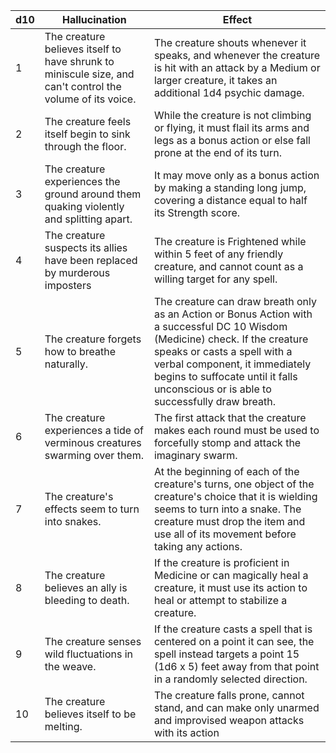 
| d10 | Hallucination                                                                                             | Effect                                                                                                                                                                                                                                                                                 |
| --- | --------------------------------------------------------------------------------------------------------- | -------------------------------------------------------------------------------------------------------------------------------------------------------------------------------------------------------------------------------------------------------------------------------------- |
| 1   | The creature believes itself to have shrunk to miniscule size, and can't control the volume of its voice. | The creature shouts whenever it speaks, and whenever the creature is hit with an attack by a Medium or larger creature, it takes an additional 1d4 psychic damage.                                                                                                                     |
| 2   | The creature feels itself begin to sink through the floor.                                                | While the creature is not climbing or flying, it must flail its arms and legs as a bonus action or else fall prone at the end of its turn.                                                                                                                                             |
| 3   | The creature experiences the ground around them quaking violently and splitting apart.                    | It may move only as a bonus action by making a standing long jump, covering a distance equal to half its Strength score.                                                                                                                                                               |
| 4   | The creature suspects its allies have been replaced by murderous imposters                                | The creature is Frightened while within 5 feet of any friendly creature, and cannot count as a willing target for any spell.                                                                                                                                                           |
| 5   | The creature forgets how to breathe naturally.                                                            | The creature can draw breath only as an Action or Bonus Action with a successful DC 10 Wisdom (Medicine) check. If the creature speaks or casts a spell with a verbal component, it immediately begins to suffocate until it falls unconscious or is able to successfully draw breath. |
| 6   | The creature experiences a tide of verminous creatures swarming over them.                                | The first attack that the creature makes each round must be used to forcefully stomp and attack the imaginary swarm.                                                                                                                                                                   |
| 7   | The creature's effects seem to turn into snakes.                                                          | At the beginning of each of the creature's turns, one object of the creature's choice that it is wielding seems to turn into a snake. The creature must drop the item and use all of its movement before taking any actions.                                                           |
| 8   | The creature believes an ally is bleeding to death.                                                       | If the creature is proficient in Medicine or can magically heal a creature, it must use its action to heal or attempt to stabilize a creature.                                                                                                                                         |
| 9   | The creature senses wild fluctuations in the weave.                                                       | If the creature casts a spell that is centered on a point it can see, the spell instead targets a point 15 (1d6 x 5) feet away from that point in a randomly selected direction.                                                                                                       |
| 10  | The creature believes itself to be melting.                                                               | The creature falls prone, cannot stand, and can make only unarmed and improvised weapon attacks with its action                                                                                                                                                                        |